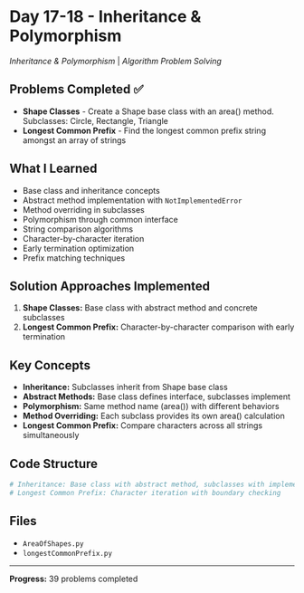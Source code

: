 # Day 17-18 - Inheritance & Polymorphism 

*Inheritance & Polymorphism* | *Algorithm Problem Solving*

## Problems Completed ✅
- **Shape Classes** - Create a Shape base class with an area() method. Subclasses: Circle, Rectangle, Triangle
- **Longest Common Prefix** - Find the longest common prefix string amongst an array of strings

## What I Learned
- Base class and inheritance concepts
- Abstract method implementation with `NotImplementedError`
- Method overriding in subclasses
- Polymorphism through common interface
- String comparison algorithms
- Character-by-character iteration
- Early termination optimization
- Prefix matching techniques

## Solution Approaches Implemented
1. **Shape Classes:** Base class with abstract method and concrete subclasses
2. **Longest Common Prefix:** Character-by-character comparison with early termination

## Key Concepts
- **Inheritance:** Subclasses inherit from Shape base class
- **Abstract Methods:** Base class defines interface, subclasses implement
- **Polymorphism:** Same method name (area()) with different behaviors
- **Method Overriding:** Each subclass provides its own area() calculation
- **Longest Common Prefix:** Compare characters across all strings simultaneously

## Code Structure
```python
# Inheritance: Base class with abstract method, subclasses with implementations
# Longest Common Prefix: Character iteration with boundary checking
```

## Files
- `AreaOfShapes.py`
- `longestCommonPrefix.py`

---
**Progress:** 39 problems completed
